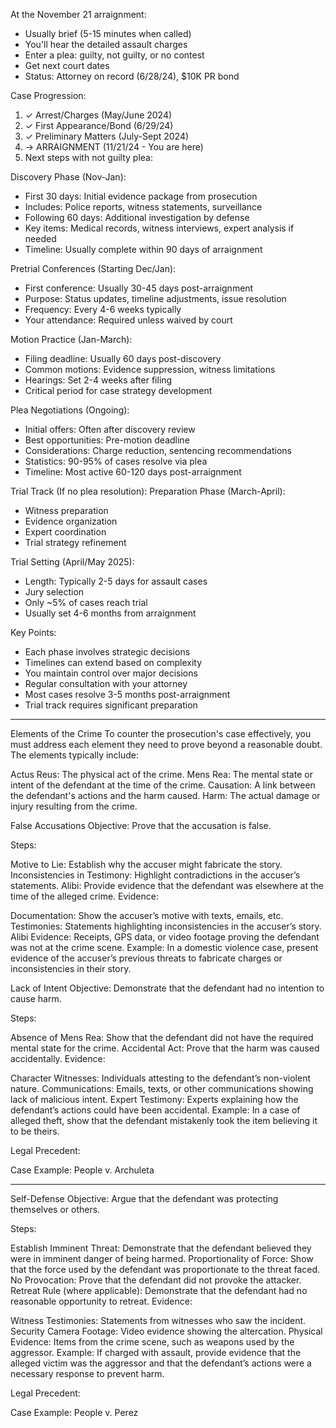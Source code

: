 At the November 21 arraignment:
- Usually brief (5-15 minutes when called)
- You'll hear the detailed assault charges
- Enter a plea: guilty, not guilty, or no contest
- Get next court dates
- Status: Attorney on record (6/28/24), $10K PR bond

Case Progression:
1. ✓ Arrest/Charges (May/June 2024)
2. ✓ First Appearance/Bond (6/29/24)
3. ✓ Preliminary Matters (July-Sept 2024)
4. → ARRAIGNMENT (11/21/24 - You are here)
5. Next steps with not guilty plea:

Discovery Phase (Nov-Jan):
- First 30 days: Initial evidence package from prosecution
- Includes: Police reports, witness statements, surveillance
- Following 60 days: Additional investigation by defense
- Key items: Medical records, witness interviews, expert analysis if needed
- Timeline: Usually complete within 90 days of arraignment

Pretrial Conferences (Starting Dec/Jan):
- First conference: Usually 30-45 days post-arraignment
- Purpose: Status updates, timeline adjustments, issue resolution
- Frequency: Every 4-6 weeks typically
- Your attendance: Required unless waived by court

Motion Practice (Jan-March):
- Filing deadline: Usually 60 days post-discovery
- Common motions: Evidence suppression, witness limitations
- Hearings: Set 2-4 weeks after filing
- Critical period for case strategy development

Plea Negotiations (Ongoing):
- Initial offers: Often after discovery review
- Best opportunities: Pre-motion deadline
- Considerations: Charge reduction, sentencing recommendations
- Statistics: 90-95% of cases resolve via plea
- Timeline: Most active 60-120 days post-arraignment

Trial Track (If no plea resolution):
Preparation Phase (March-April):
- Witness preparation
- Evidence organization
- Expert coordination
- Trial strategy refinement

Trial Setting (April/May 2025):
- Length: Typically 2-5 days for assault cases
- Jury selection
- Only ~5% of cases reach trial
- Usually set 4-6 months from arraignment

Key Points:
- Each phase involves strategic decisions
- Timelines can extend based on complexity
- You maintain control over major decisions
- Regular consultation with your attorney
- Most cases resolve 3-5 months post-arraignment
- Trial track requires significant preparation


---

Elements of the Crime
To counter the prosecution's case effectively, you must address each element they need to prove beyond a reasonable doubt. The elements typically include:

Actus Reus: The physical act of the crime.
Mens Rea: The mental state or intent of the defendant at the time of the crime.
Causation: A link between the defendant's actions and the harm caused.
Harm: The actual damage or injury resulting from the crime.

False Accusations
Objective: Prove that the accusation is false.

Steps:

Motive to Lie:
Establish why the accuser might fabricate the story.
Inconsistencies in Testimony:
Highlight contradictions in the accuser’s statements.
Alibi:
Provide evidence that the defendant was elsewhere at the time of the alleged crime.
Evidence:

Documentation: Show the accuser’s motive with texts, emails, etc.
Testimonies: Statements highlighting inconsistencies in the accuser’s story.
Alibi Evidence: Receipts, GPS data, or video footage proving the defendant was not at the crime scene.
Example: In a domestic violence case, present evidence of the accuser’s previous threats to fabricate charges or inconsistencies in their story.

 Lack of Intent
Objective: Demonstrate that the defendant had no intention to cause harm.

Steps:

Absence of Mens Rea:
Show that the defendant did not have the required mental state for the crime.
Accidental Act:
Prove that the harm was caused accidentally.
Evidence:

Character Witnesses: Individuals attesting to the defendant’s non-violent nature.
Communications: Emails, texts, or other communications showing lack of malicious intent.
Expert Testimony: Experts explaining how the defendant’s actions could have been accidental.
Example: In a case of alleged theft, show that the defendant mistakenly took the item believing it to be theirs.

Legal Precedent:

Case Example: People v. Archuleta

---

Self-Defense
Objective: Argue that the defendant was protecting themselves or others.

Steps:

Establish Imminent Threat:
Demonstrate that the defendant believed they were in imminent danger of being harmed.
Proportionality of Force:
Show that the force used by the defendant was proportionate to the threat faced.
No Provocation:
Prove that the defendant did not provoke the attacker.
Retreat Rule (where applicable):
Demonstrate that the defendant had no reasonable opportunity to retreat.
Evidence:

Witness Testimonies: Statements from witnesses who saw the incident.
Security Camera Footage: Video evidence showing the altercation.
Physical Evidence: Items from the crime scene, such as weapons used by the aggressor.
Example: If charged with assault, provide evidence that the alleged victim was the aggressor and that the defendant’s actions were a necessary response to prevent harm.

Legal Precedent:

Case Example: People v. Perez
